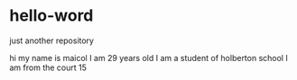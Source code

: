 # hello-word
just another repository

hi my name is maicol I am 29 years old I am a student of holberton school I am from the court 15
